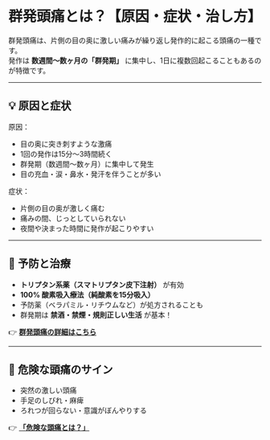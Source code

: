 # **群発頭痛とは？【原因・症状・治し方】**

群発頭痛は、片側の目の奥に激しい痛みが繰り返し発作的に起こる頭痛の一種です。  
発作は **数週間〜数ヶ月の「群発期」** に集中し、1日に複数回起こることもあるのが特徴です。

---

## **💡 原因と症状**
原因：  
- 目の奥に突き刺すような激痛  
- 1回の発作は15分〜3時間続く  
- 群発期（数週間〜数ヶ月）に集中して発生  
- 目の充血・涙・鼻水・発汗を伴うことが多い  

症状：  
- 片側の目の奥が激しく痛む  
- 痛みの間、じっとしていられない  
- 夜間や決まった時間に発作が起こりやすい  

---

## **🎯 予防と治療**
- **トリプタン系薬（スマトリプタン皮下注射）** が有効  
- **100% 酸素吸入療法（純酸素を15分吸入）**  
- 予防薬（ベラパミル・リチウムなど）が処方されることも  
- 群発期は **禁酒・禁煙・規則正しい生活** が基本！  

👉 **[群発頭痛の詳細はこちら](cluster_headache_detail.md)**

---

## **🚨 危険な頭痛のサイン**
- 突然の激しい頭痛  
- 手足のしびれ・麻痺  
- ろれつが回らない・意識がぼんやりする  

👉 **[「危険な頭痛とは？」](../dangerous_headache/emergency.md)**

